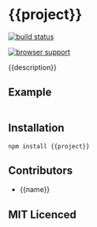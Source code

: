 # {{project}}

[![build status][1]][2]

[![browser support][3]][4]

{{description}}

## Example

```js

```

## Installation

`npm install {{project}}`

## Contributors

 - {{name}}

## MIT Licenced


  [1]: https://secure.travis-ci.org/{{name}}/{{project}}.png
  [2]: http://travis-ci.org/{{name}}/{{project}}
  [3]: http://ci.testling.com/{{name}}/{{project}}.png
  [4]: http://ci.testling.com/{{name}}/{{project}}

